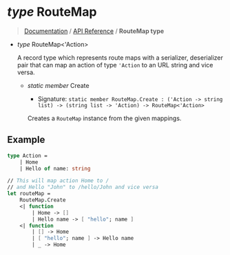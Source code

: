# *type* RouteMap

> [Documentation][1] / [API Reference](API.md) / **RouteMap type**

* *type* RouteMap<'Action>

    A record type which represents route maps with a serializer, deserializer pair that can map an action of type `'Action` to an URL string and vice versa.

    * *static member* Create
        * Signature: `static member RouteMap.Create : ('Action -> string list) -> (string list -> 'Action) -> RouteMap<'Action>`

        Creates a `RouteMap` instance from the given mappings.

## Example

```fsharp
type Action =
    | Home
    | Hello of name: string

// This will map action Home to /
// and Hello "John" to /hello/John and vice versa
let routeMap =
    RouteMap.Create
    <| function
        | Home -> []
        | Hello name -> [ "hello"; name ]
    <| function
        | [] -> Home
        | [ "hello"; name ] -> Hello name
        | _ -> Home
```

[1]: https://bitbucket.org/IntelliFactory/websharper.react/overview

